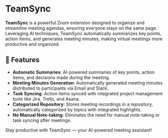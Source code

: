# TeamSync

**TeamSync** is a powerful Zoom extension designed to organize and streamline meeting agendas, ensuring everyone stays on the same page. Leveraging AI techniques, TeamSync automatically summarizes key points, action items, and generates meeting minutes, making virtual meetings more productive and organized.

## 🚀 Features

- **Automatic Summaries**: AI-powered summaries of key points, action items, and decisions made during the meeting.
- **Meeting Minutes Generation**: Automatically generated meeting minutes distributed to participants via Email and Slack.
- **Task Syncing**: Action items synced with integrated project management tools like Jira, Trello, and Asana.
- **Categorized Repository**: Stores meeting recordings in a repository, automatically categorized by topics with integrated highlights.
- **No Manual Note-taking**: Eliminates the need for manual note-taking or task syncing after meetings.

Stay productive with TeamSync — your AI-powered meeting assistant!
